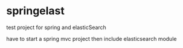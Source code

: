 # springelast

test project for spring and elasticSearch

have to start a spring mvc project then include elasticsearch module
